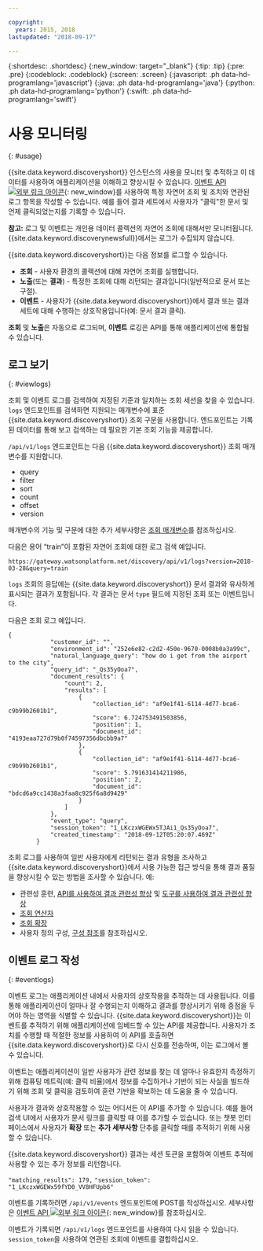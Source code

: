 ```yaml
---

copyright:
  years: 2015, 2018
lastupdated: "2018-09-17"

---
```


{:shortdesc: .shortdesc}
{:new_window: target="_blank"}
{:tip: .tip}
{:pre: .pre}
{:codeblock: .codeblock}
{:screen: .screen}
{:javascript: .ph data-hd-programlang='javascript'}
{:java: .ph data-hd-programlang='java'}
{:python: .ph data-hd-programlang='python'}
{:swift: .ph data-hd-programlang='swift'}

# 사용 모니터링
{: #usage}

{{site.data.keyword.discoveryshort}} 인스턴스의 사용을 모니터 및 추적하고 이 데이터를 사용하여 애플리케이션을 이해하고 향상시킬 수 있습니다. [이벤트 API ![외부 링크 아이콘](../../icons/launch-glyph.svg "외부 링크 아이콘")](https://www.ibm.com/watson/developercloud/discovery/api/v1/curl.html?curl#events-and-feedback-api){: new_window}를 사용하여 특정 자연어 조회 및 조치와 연관된 로그 항목을 작성할 수 있습니다. 예를 들어 결과 세트에서 사용자가 "클릭"한 문서 및 언제 클릭되었는지를 기록할 수 있습니다.

**참고:** 로그 및 이벤트는 개인용 데이터 콜렉션의 자연어 조회에 대해서만 모니터됩니다. {{site.data.keyword.discoverynewsfull}}에서는 로그가 수집되지 않습니다.

{{site.data.keyword.discoveryshort}}는 다음 정보를 로그할 수 있습니다.
- **조회** - 사용자 환경의 콜렉션에 대해 자연어 조회를 실행합니다. 
- **노출**(또는 **결과**) -  특정한 조회에 대해 리턴되는 결과입니다(일반적으로 문서 또는 구절). 
- **이벤트** - 사용자가 {{site.data.keyword.discoveryshort}}에서 결과 또는 결과 세트에 대해 수행하는 상호작용입니다(예: 문서 결과 클릭).

**조회** 및 **노출**은 자동으로 로그되며, **이벤트** 로깅은 API를 통해 애플리케이션에 통합될 수 있습니다.

## 로그 보기
{: #viewlogs}

조회 및 이벤트 로그를 검색하여 지정된 기준과 일치하는 조회 세션을 찾을 수 있습니다. `logs` 엔드포인트를 검색하면 지원되는 매개변수에 표준 {{site.data.keyword.discoveryshort}} 조회 구문을 사용합니다. 엔드포인트는 기록된 데이터를 통해 보고 검색하는 데 필요한 기본 조회 기능을 제공합니다.  

`/api/v1/logs` 엔드포인트는 다음 {{site.data.keyword.discoveryshort}} 조회 매개변수를 지원합니다.
- query 
- filter
- sort
- count 
- offset
- version

매개변수의 기능 및 구문에 대한 추가 세부사항은 [조회 매개변수](/docs/services/discovery/query-parameters.html)를 참조하십시오.

다음은 용어 “train”이 포함된 자연어 조회에 대한 로그 검색 예입니다.

`https://gateway.watsonplatform.net/discovery/api/v1/logs?version=2018-03-28&query=train`

`logs` 조회의 응답에는 {{site.data.keyword.discoveryshort}} 문서 결과와 유사하게 표시되는 결과가 포함됩니다. 각 결과는 문서 `type` 필드에 지정된 조회 또는 이벤트입니다.  

다음은 조회 로그 예입니다.

```
{
            "customer_id": "",
            "environment_id": "252e6e82-c2d2-450e-9670-0008b0a3a99c",
            "natural_language_query": "how do i get from the airport to the city",
            "query_id": "_Qs35yOoa7",
            "document_results": {
                "count": 2,
                "results": [
                    {
                        "collection_id": "af9e1f41-6114-4d77-bca6-c9b99b2601b1",
                        "score": 6.724753491503856,
                        "position": 1,
                        "document_id": "4193eaa727d79b0f74597356dbcbb9a7"
                    },
                    {
                        "collection_id": "af9e1f41-6114-4d77-bca6-c9b99b2601b1",
                        "score": 5.791631414211986,
                        "position": 2,
                        "document_id": "bdcd6a9cc1438a3faa8c925f6a8d9429"
                    }
                ]
            },
            "event_type": "query",
            "session_token": "1_LKczxWGEWx5TJAi1_Qs35yOoa7",
            "created_timestamp": "2018-09-12T05:20:07.469Z"
        }
```

조회 로그를 사용하여 일반 사용자에게 리턴되는 결과 유형을 조사하고 {{site.data.keyword.discoveryshort}}에서 사용 가능한 접근 방식을 통해 결과 품질을 향상시킬 수 있는 방법을 조사할 수 있습니다. 예: 
- 관련성 훈련, [API를 사용하여 결과 관련성 향상](/docs/services/discovery/train.html) 및 [도구를 사용하여 결과 관련성 향상](/docs/services/discovery/train-tooling.html)
- [조회 연산자](/docs/services/discovery/query-operators.html)
- [조회 확장](/docs/services/discovery/using.html#query-expansion)
- 사용자 정의 구성, [구성 참조](/docs/services/discovery/custom-config.html)를 참조하십시오.

## 이벤트 로그 작성
{: #eventlogs}

이벤트 로그는 애플리케이션 내에서 사용자의 상호작용을 추적하는 데 사용됩니다. 이를 통해 애플리케이션이 얼마나 잘 수행되는지 이해하고 결과를 향상시키기 위해 중점을 두어야 하는 영역을 식별할 수 있습니다. {{site.data.keyword.discoveryshort}}는 이벤트를 추적하기 위해 애플리케이션에 임베드할 수 있는 API를 제공합니다. 사용자가 조치를 수행할 때 적절한 정보를 사용하여 이 API를 호출하면 {{site.data.keyword.discoveryshort}}로 다시 신호를 전송하며, 이는 로그에서 볼 수 있습니다. 

이벤트는 애플리케이션이 일반 사용자가 관련 정보를 찾는 데 얼마나 유효한지 측정하기 위해 컴퓨팅 메트릭(예: 클릭 비율)에서 정보를 수집하거나 기반이 되는 사실을 빌드하기 위해 조회 및 클릭을 검토하여 훈련 기반을 확보하는 데 도움을 줄 수 있습니다. 

사용자가 결과와 상호작용할 수 있는 어디서든 이 API를 추가할 수 있습니다. 예를 들어 검색 UI에서 사용자가 문서 링크를 클릭할 때 이를 추가할 수 있습니다. 또는 챗봇 인터페이스에서 사용자가 **확장** 또는 **추가 세부사항** 단추를 클릭할 때를 추적하기 위해 사용할 수 있습니다.

{{site.data.keyword.discoveryshort}} 결과는 세션 토큰을 포함하여 이벤트 추적에 사용할 수 있는 추가 정보를 리턴합니다. 

`"matching_results": 179,`
`"session_token": "1_LKczxWGEWx59fYD0_VV8HFUpb6"`

이벤트를 기록하려면 `/api/v1/events` 엔드포인트에 POST를 작성하십시오. 
세부사항은 [이벤트 API ![외부 링크 아이콘](../../icons/launch-glyph.svg "외부 링크 아이콘")](https://www.ibm.com/watson/developercloud/discovery/api/v1/curl.html?curl#events-and-feedback-api){: new_window}를 참조하십시오.

이벤트가 기록되면 `/api/v1/logs` 엔드포인트를 사용하여 다시 읽을 수 있습니다. `session_token`을 사용하여 연관된 조회에 이벤트를 결합하십시오.
